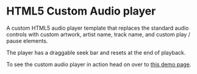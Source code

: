# HTML5 Custom Audio player

A custom HTML5 audio player template that replaces the standard audio controls with custom artwork, artist name, track name, and custom play / pause elements.

The player has a draggable seek bar and resets at the end of playback.

To see the custom audio player in action head on over to [this demo page](https://jon-dean.github.io/html5-audio-player/index.html).
